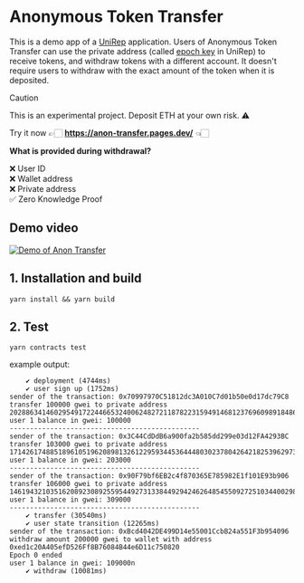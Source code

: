 # Anonymous Token Transfer

This is a demo app of a [UniRep](https://github.com/Unirep/Unirep) application. Users of Anonymous Token Transfer can use the private address (called [epoch key](https://developer.unirep.io/docs/protocol/epoch-key) in UniRep) to receive tokens, and withdraw tokens with a different account. It doesn't require users to withdraw with the exact amount of the token when it is deposited.

> [!CAUTION]
> This is an experimental project.
> Deposit ETH at your own risk. ⚠️

Try it now 👉🏻 **https://anon-transfer.pages.dev/** 👈🏻

**What is provided during withdrawal?**

❌ User ID<br/>
❌ Wallet address <br/>
❌ Private address<br/>
✅ Zero Knowledge Proof<br/>

## Demo video

[![Demo of Anon Transfer](https://img.youtube.com/vi/VzaWcboohhE/0.jpg)](https://www.youtube.com/watch?v=VzaWcboohhE)

## 1. Installation and build

```shell
yarn install && yarn build
```

## 2. Test

```shell
yarn contracts test
```

example output:

```
    ✔ deployment (4744ms)
    ✔ user sign up (1752ms)
sender of the transaction: 0x70997970C51812dc3A010C7d01b50e0d17dc79C8
transfer 100000 gwei to private address 20288634146029549172244665324006248272118782231594914681237696098918486538180
user 1 balance in gwei: 100000
-----------------------------------------------
sender of the transaction: 0x3C44CdDdB6a900fa2b585dd299e03d12FA4293BC
transfer 103000 gwei to private address 17142617488518961051962089813261229593445364448030237804264218253962973757715
user 1 balance in gwei: 203000
-----------------------------------------------
sender of the transaction: 0x90F79bf6EB2c4f870365E785982E1f101E93b906
transfer 106000 gwei to private address 14619432103516208923089255954492731338449294246264854550927251034400298738983
user 1 balance in gwei: 309000
-----------------------------------------------
    ✔ transfer (30540ms)
    ✔ user state transition (12265ms)
sender of the transaction: 0xBcd4042DE499D14e55001CcbB24a551F3b954096
withdraw amount 200000 gwei to wallet with address 0xed1c20A405efD526Ff8B76084B44e6D11c750820
Epoch 0 ended
user 1 balance in gwei: 109000n
    ✔ withdraw (10081ms)
```
